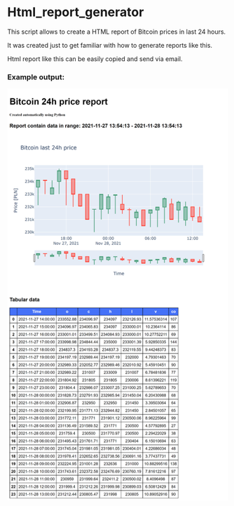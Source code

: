 # Html_report_generator

This script allows to create a HTML report of Bitcoin prices in last 24 hours.

It was created just to get familiar with how to generate reports like this. 

Html report like this can be easily copied and send via email.  

### Example output:

![image](Report_sample.png)